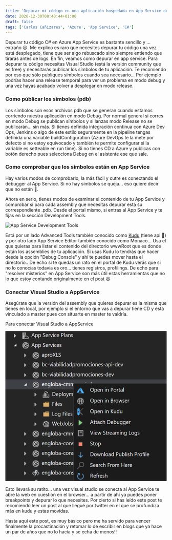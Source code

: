 ```yaml
---
title: 'Depurar mi código en una aplicación hospedada en App Service de Azure'
date: 2020-12-30T08:40:44+01:00
draft: false
tags: ['Carlos Cañizares', 'Azure', 'App Service', 'C#']
---
```


Depurar tu código C# en Azure App Service es bastante sencillo y ... extraño 😃. Me explico es raro que necesites depurar tu código una vez está desplegado, tiene que ser algo rebuscado sino siempre entiendo que tirarás antes de logs. En fin, veamos como depurar en app service. Para depurar tu código necesitas Visual Studio (está la versión community que es free) y necesitarás publicar los símbolos de tu aplicación. Te recomiendo por eso que sólo publiques símbolos cuando sea necesario... Por ejemplo podrías hacer una release temporal para ver un problema en modo debug y una vez hayas acabado volver a desplegar en modo release.

### Como públicar los símbolos (pdb)

Los símbolos son esos archivos pdb que se generan cuando estamos corriendo nuestra aplicación en modo Debug. Por normal general si corres en modo Debug se publican símbolos y si lanzas modo Release no se publicarán... sin más. Si tienes definida integración continua con Azure Dev Ops, Jenkins o algo de este estilo seguramente en la pipeline tengas definida una variable buildConfiguration (Azure DevOps te la mete por defecto si no estoy equivocado y también te permite configurar si la variable es setteable en run time). Si no tienes CD a Azure y publicas con botón derecho pues selecciona Debug en el asistente ese que sale.

### Como comprobar que los símbolos están en App Service

Hay varios modos de comprobarlo, la más fácil y cutre es conectando el debugger al App Service. Si no hay símbolos se queja... eso quiere decir que no están 🙈.

Ahora en serio, tienes modos de examinar el contenido de tu App Service y comprobar si para cada assembly que necesitas depurar está su correspondiente .pdb. Desde el portal mismo, si entras al App Service y te fijas en la sección Development Tools.

![App Service Development Tools](/images/AppService-Development-Tools.PNG 'App Service Development Tools')

Está por un lado Advanced Tools también conocido como [Kudu](https://github.com/projectkudu/kudu "Project's Kudu Github Repository") (tiene api 💓) y por otro lado App Service Editor también conocido como Monaco... Usa el que quieras para listar el contenido del directorio wwwRoot que es donde están los assemblies de tu aplicación. Si usas Kudu lo tendrás que hacer desde la opción "Debug Console" y ahí te puedes mover hasta el directorio.. De echo si te quedas un rato en el portal de Kudu verás que si no lo conocías todavía es oro... tienes registros, profilings. De echo para "resolver misterios" en App Service son más útil estas herramientas que no lo que estoy contando originalmente en el post 😆

### Conectar Visual Studio a AppService

Asegúrate que la versión del assembly que quieres depurar es la misma que tienes en local, por ejemplo si el entorno que vas a depurar tiene CD y está vinculado a master pues con situarte en master te valdría.

Para conectar Visual Studio a AppService

![Debug AppService From Visual Studio](images/Debug-AppService.PNG 'Debug AppService From Visual Studio')

Esto llevará su ratito... una vez visual studio se conecta al App Service te abre la web en cuestión en el browser... a partir de ahí ya puedes poner breakpoints y depurar lo que necesites. Por cierto si has leído este post te recomiendo leer un post al que llegué por twitter en el que se profundiza más en kudu y estas movidas.

Hasta aquí este post, es muy básico pero me ha servido para vencer finalmente la procastinación y retomar lo de escribir en blogs que ya hace un par de años que no lo hacía y se echa de menos!!
